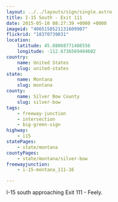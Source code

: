 ```yaml
---
layout: ../../layouts/sign/single.astro
title: I-15 South - Exit 111
date: 2015-05-10 08:27:39 +0000 +0000
imageid: "4065158521131609907"
flickrid: "18370739031"
location:
    latitude: 45.88068771486556
    longitude: -112.6736569404602
country:
    name: United States
    slug: united-states
state:
    name: Montana
    slug: montana
county:
    name: Silver Bow County
    slug: silver-bow
tags:
    - freeway-junction
    - intersection
    - big-green-sign
highway:
    - i15
statePages:
    - state/montana
countyPages:
    - state/montana/silver-bow
freewayjunction:
    - i-15-montana_111-16

---
```

I-15 south approaching Exit 111 - Feely.